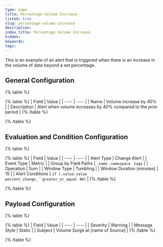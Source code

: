 ```yaml
---
type: page
title: Percentage Volume Increase
listed: true
slug: percentage-volume-increase
description: 
index_title: Percentage Volume Increase
hidden: 
keywords: 
tags: 
---
```



This is an example of an alert that is triggered when there is an increase in the volume of data beyond a set percentage.

## General Configuration

{% table %}

{% table %}
| Field | Value | 
| ---- | ---- | 
| Name | Volume increase by 40% | 
| Description | Alert when volume increases by 40% compared to the prior period | 
{% /table %}

{% /table %}

## Evaluation and Condition Configuration

{% table %}

{% table %}
| Field | Value | 
| ---- | ---- | 
| Alert Type | Change Alert | 
| Event Type | Metric | 
| Group by Field Paths | `.name` `.namespace` `.tags` | 
| Operation | Sum | 
| Window Type | Tumbling | 
| Window Duration (minutes) | 15 | 
| Alert Conditions | `if (.value.value` `percent_change_``greater_or_equal 40)` | 
{% /table %}

{% /table %}

## Payload Configuration

{% table %}

{% table %}
| Field | Value | 
| ---- | ---- | 
| Severity | Warning | 
| Message Style | Static | 
| Subject | Volume Surge at [name of Source] | 
{% /table %}

{% /table %}